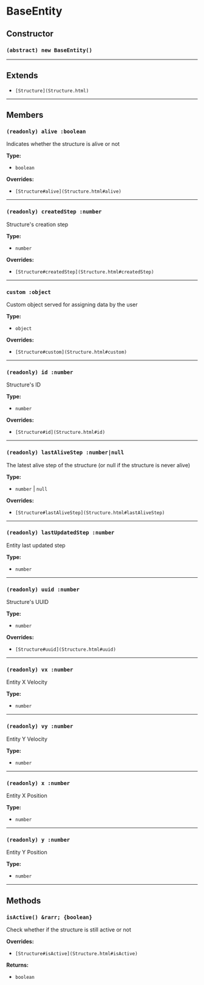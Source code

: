 # BaseEntity

## Constructor

### `(abstract) new BaseEntity()`

---

## Extends

- `[Structure](Structure.html)`

---

## Members

### `(readonly) alive :boolean`

Indicates whether the structure is alive or not

**Type:** 
- `boolean`

**Overrides:**
- `[Structure#alive](Structure.html#alive)`

---

### `(readonly) createdStep :number`

Structure's creation step

**Type:** 
- `number`

**Overrides:**
- `[Structure#createdStep](Structure.html#createdStep)`

---

### `custom :object`

Custom object served for assigning data by the user

**Type:** 
- `object`

**Overrides:**
- `[Structure#custom](Structure.html#custom)`

---

### `(readonly) id :number`

Structure's ID

**Type:** 
- `number`

**Overrides:**
- `[Structure#id](Structure.html#id)`

---

### `(readonly) lastAliveStep :number|null`

The latest alive step of the structure (or null if the structure is never alive)

**Type:** 
- `number` | `null`

**Overrides:**
- `[Structure#lastAliveStep](Structure.html#lastAliveStep)`

---

### `(readonly) lastUpdatedStep :number`

Entity last updated step

**Type:** 
- `number`

---

### `(readonly) uuid :number`

Structure's UUID

**Type:** 
- `number`

**Overrides:**
- `[Structure#uuid](Structure.html#uuid)`

---

### `(readonly) vx :number`

Entity X Velocity

**Type:** 
- `number`

---

### `(readonly) vy :number`

Entity Y Velocity

**Type:** 
- `number`

---

### `(readonly) x :number`

Entity X Position

**Type:** 
- `number`

---

### `(readonly) y :number`

Entity Y Position

**Type:** 
- `number`

---

## Methods

### `isActive() &rarr; {boolean}`

Check whether if the structure is still active or not

**Overrides:**
- `[Structure#isActive](Structure.html#isActive)`

**Returns:** 
- `boolean`